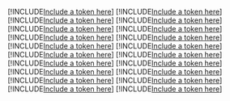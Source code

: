 [!INCLUDE[Include a token here](refs1523527678332/r1.md)]
[!INCLUDE[Include a token here](refs1523527678332/r2.md)]
[!INCLUDE[Include a token here](refs1523527678332/r3.md)]
[!INCLUDE[Include a token here](refs1523527678332/r4.md)]
[!INCLUDE[Include a token here](refs1523527678332/r5.md)]
[!INCLUDE[Include a token here](refs1523527678332/r6.md)]
[!INCLUDE[Include a token here](refs1523527678332/r7.md)]
[!INCLUDE[Include a token here](refs1523527678332/r8.md)]
[!INCLUDE[Include a token here](refs1523527678332/r9.md)]
[!INCLUDE[Include a token here](refs1523527678332/r10.md)]
[!INCLUDE[Include a token here](refs1523527678332/r11.md)]
[!INCLUDE[Include a token here](refs1523527678332/r12.md)]
[!INCLUDE[Include a token here](refs1523527678332/r13.md)]
[!INCLUDE[Include a token here](refs1523527678332/r14.md)]
[!INCLUDE[Include a token here](refs1523527678332/r15.md)]
[!INCLUDE[Include a token here](refs1523527678332/r16.md)]
[!INCLUDE[Include a token here](refs1523527678332/r17.md)]
[!INCLUDE[Include a token here](refs1523527678332/r18.md)]
[!INCLUDE[Include a token here](refs1523527678332/r19.md)]
[!INCLUDE[Include a token here](refs1523527678332/r20.md)]